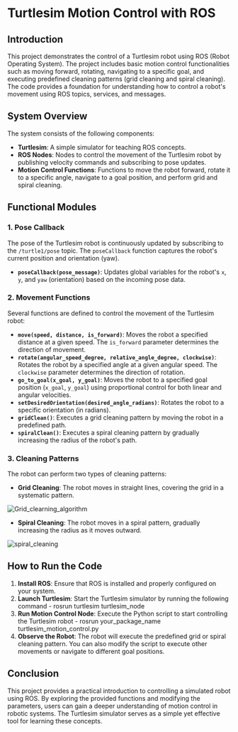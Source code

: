 # Turtlesim Motion Control with ROS

## Introduction

This project demonstrates the control of a Turtlesim robot using ROS (Robot Operating System). The project includes basic motion control functionalities such as moving forward, rotating, navigating to a specific goal, and executing predefined cleaning patterns (grid cleaning and spiral cleaning). The code provides a foundation for understanding how to control a robot's movement using ROS topics, services, and messages.

## System Overview

The system consists of the following components:

- **Turtlesim**: A simple simulator for teaching ROS concepts.
- **ROS Nodes**: Nodes to control the movement of the Turtlesim robot by publishing velocity commands and subscribing to pose updates.
- **Motion Control Functions**: Functions to move the robot forward, rotate it to a specific angle, navigate to a goal position, and perform grid and spiral cleaning.

## Functional Modules

### 1. Pose Callback

The pose of the Turtlesim robot is continuously updated by subscribing to the `/turtle1/pose` topic. The `poseCallback` function captures the robot's current position and orientation (yaw).

- **`poseCallback(pose_message)`**: Updates global variables for the robot's `x`, `y`, and `yaw` (orientation) based on the incoming pose data.

### 2. Movement Functions

Several functions are defined to control the movement of the Turtlesim robot:

- **`move(speed, distance, is_forward)`**: Moves the robot a specified distance at a given speed. The `is_forward` parameter determines the direction of movement.
- **`rotate(angular_speed_degree, relative_angle_degree, clockwise)`**: Rotates the robot by a specified angle at a given angular speed. The `clockwise` parameter determines the direction of rotation.
- **`go_to_goal(x_goal, y_goal)`**: Moves the robot to a specified goal position (`x_goal`, `y_goal`) using proportional control for both linear and angular velocities.
- **`setDesiredOrientation(desired_angle_radians)`**: Rotates the robot to a specific orientation (in radians).
- **`gridClean()`**: Executes a grid cleaning pattern by moving the robot in a predefined path.
- **`spiralClean()`**: Executes a spiral cleaning pattern by gradually increasing the radius of the robot's path.

### 3. Cleaning Patterns

The robot can perform two types of cleaning patterns:

- **Grid Cleaning**: The robot moves in straight lines, covering the grid in a systematic pattern.

![Grid_clearning_algorithm](https://github.com/user-attachments/assets/eb738c81-3404-45f3-9adc-ea410b85fdd4)

- **Spiral Cleaning**: The robot moves in a spiral pattern, gradually increasing the radius as it moves outward.

![spiral_cleaning](https://github.com/user-attachments/assets/2a6aa7db-2ae1-489f-8020-3edd0550ec91)

## How to Run the Code

1. **Install ROS**: Ensure that ROS is installed and properly configured on your system.
2. **Launch Turtlesim**: Start the Turtlesim simulator by running the following command - rosrun turtlesim turtlesim_node
3. **Run Motion Control Node**: Execute the Python script to start controlling the Turtlesim robot - rosrun your_package_name turtlesim_motion_control.py
4. **Observe the Robot**: The robot will execute the predefined grid or spiral cleaning pattern. You can also modify the script to execute other movements or navigate to different goal positions.

## Conclusion
This project provides a practical introduction to controlling a simulated robot using ROS. By exploring the provided functions and modifying the parameters, users can gain a deeper understanding of motion control in robotic systems. The Turtlesim simulator serves as a simple yet effective tool for learning these concepts.
